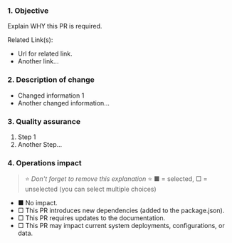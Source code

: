 ### 1. Objective

Explain WHY this PR is required.

Related Link(s):

- Url for related link.
- Another link...

### 2. Description of change

- Changed information 1
- Another changed information...

### 3. Quality assurance

1. Step 1
2. Another Step...

### 4. Operations impact

> ⭐️ _Don't forget to remove this explanation_ ⭐️
> ■ = selected, □ = unselected (you can select multiple choices)

- ■ No impact.
- □ This PR introduces new dependencies (added to the package.json).
- □ This PR requires updates to the documentation.
- □ This PR may impact current system deployments, configurations, or data.

